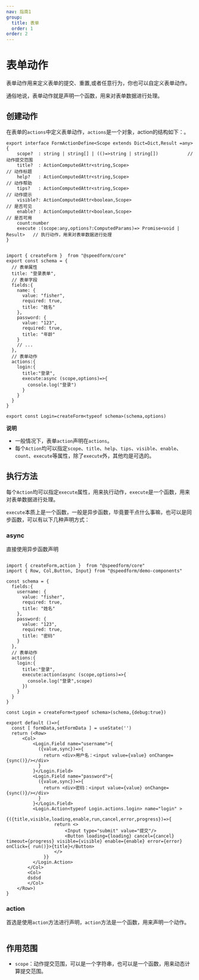 ```yaml
---
nav: 指南1
group:
  title: 表单
  order: 1
order: 2
---
```


# 表单动作

表单动作用来定义表单的提交、重置,或者任意行为，你也可以自定义表单动作。

通俗地说，表单动作就是声明一个函数，用来对表单数据进行处理。

## 创建动作

在表单的`actions`中定义表单动作，`actions`是一个对象，action的结构如下：。

```tsx | pure
export interface FormActionDefine<Scope extends Dict=Dict,Result =any>{
    scope?  : string | string[] | (()=>string | string[])           // 动作提交范围
    title?  : ActionComputedAttr<string,Scope>					            // 动作标题    
    help?   : ActionComputedAttr<string,Scope>					            // 动作帮助
    tips?   : ActionComputedAttr<string,Scope>					            // 动作提示
    visible?: ActionComputedAttr<boolean,Scope>					            // 是否可见
    enable? : ActionComputedAttr<boolean,Scope>					            // 是否可用	            
    count:number
    execute :(scope:any,options?:ComputedParams)=> Promise<void | Result>   // 执行动作，用来对表单数据进行处理
} 
```

```tsx | pure

import { createForm }  from "@speedform/core"
export const schema = {
  // 表单属性
  title: "登录表单",
  // 表单字段
  fields:{  
    name: {
      value: "fisher",
      required: true,
      title: "姓名"
    },
    password: {
      value: "123",
      required: true,
      title: "年龄"
    }
    // ...
  },
  // 表单动作
  actions:{
    login:{
      title:"登录",
      execute:async (scope,options)=>{
        console.log("登录")
      }
    }
  }
}

export const Login=createForm<typeof schema>(schema,options)

```

**说明**

- 一般情况下，表单`action`声明在`actions`。
- 每个`Action`均可以指定`scope`、`title`、`help`、`tips`、`visible`、`enable`、`count`、`execute`等属性，除了`execute`外，其他均是可选的。

## 执行方法

每个`Action`均可以指定`execute`属性，用来执行动作，`execute`是一个函数，用来对表单数据进行处理。

`execute`本质上是一个函数，一般是异步函数，毕竟要干点什么事嘛，也可以是同步函数，可以有以下几种声明方式：

### async

直接使用异步函数声明

```tsx  

import { createForm,action }  from "@speedform/core"
import { Row, Col,Button, Input} from "@speedform/demo-components"

const schema = { 
  fields:{  
    username: {
      value: "fisher",
      required: true,
      title: "姓名"
    },
    password: {
      value: "123",
      required: true,
      title: "密码"
    } 
  },
  // 表单动作
  actions:{
    login:{
      title:"登录",
      execute:action(async (scope,options)=>{
        console.log("登录",scope)
      })
    }
  }
}

const Login = createForm<typeof schema>(schema,{debug:true})

export default ()=>{
  const [ formData,setFormData ] = useState('')
  return (<Row>
      <Col>
          <Login.Field name="username">{
            ({value,sync})=>{
              return <div>用户名：<input value={value} onChange={sync()}/></div>
            }
          }</Login.Field> 
          <Login.Field name="password">{
            ({value,sync})=>{
              return <div>密码：<input value={value} onChange={sync()}/></div>
            }
          }</Login.Field>       
          <Login.Action<typeof Login.actions.login> name="login" >
              {({title,visible,loading,enable,run,cancel,error,progress})=>{ 
                  return <>
                      <Input type="submit" value="提交"/>
                      <Button loading={loading} cancel={cancel} timeout={progress} visible={visible} enable={enable} error={error} onClick={ run()}>{title}</Button>
                  </>
              }}
          </Login.Action> 
        </Col>  
        <Col>
        dsdsd
        </Col>
    </Row>)
}

```

### action

首选是使用`action`方法进行声明，`action`方法是一个函数，用来声明一个动作。


```tsx | pure

```




## 作用范围


- `scope`：动作提交范围，可以是一个字符串，也可以是一个函数，用来动态计算提交范围。
